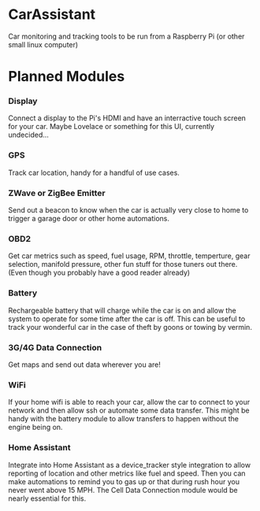 # CarAssistant
Car monitoring and tracking tools to be run from a Raspberry Pi (or other small linux computer)

# Planned Modules
### Display
  Connect a display to the Pi's HDMI and have an interractive touch screen for your car. Maybe Lovelace or something for this UI, currently undecided...
### GPS
  Track car location, handy for a handful of use cases.
### ZWave or ZigBee Emitter
  Send out a beacon to know when the car is actually very close to home to trigger a garage door or other home automations.
### OBD2
  Get car metrics such as speed, fuel usage, RPM, throttle, temperture, gear selection, manifold pressure, other fun stuff for those tuners out there. (Even though you probably have a good reader already)
### Battery
  Rechargeable battery that will charge while the car is on and allow the system to operate for some time after the car is off. This can be useful to track your wonderful car in the case of theft by goons or towing by vermin.
### 3G/4G Data Connection
  Get maps and send out data wherever you are!
### WiFi
  If your home wifi is able to reach your car, allow the car to connect to your network and then allow ssh or automate some data transfer. This might be handy with the battery module to allow transfers to happen without the engine being on.
### Home Assistant
  Integrate into Home Assistant as a device_tracker style integration to allow reporting of location and other metrics like fuel and speed. Then you can make automations to remind you to gas up or that during rush hour you never went above 15 MPH. The Cell Data Connection module would be nearly essential for this.
